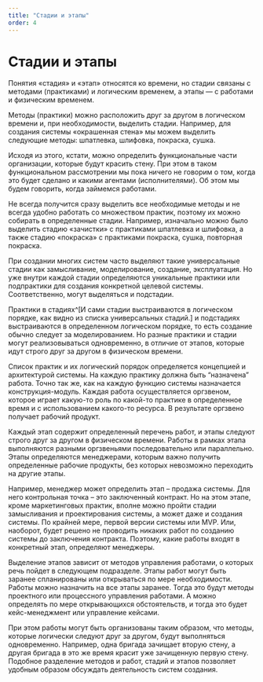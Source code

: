 ```yaml
---
title: "Стадии и этапы"
order: 4
---
```


# Стадии и этапы

Понятия «стадия» и «этап» относятся ко времени, но стадии связаны с методами (практиками) и логическим временем, а этапы — с работами и физическим временем.

Методы (практики) можно расположить друг за другом в логическом времени и, при необходимости, выделить стадии. Например, для создания системы «окрашенная стена» мы можем выделить следующие методы: шпатлевка, шлифовка, покраска, сушка.

Исходя из этого, кстати, можно определить функциональные части организации, которые будут красить стену. При этом в таком функциональном рассмотрении мы пока ничего не говорим о том, когда это будет сделано и какими агентами (исполнителями). Об этом мы будем говорить, когда займемся работами.

Не всегда получится сразу выделить все необходимые методы и не всегда удобно работать со множеством практик, поэтому их можно собирать в определенные стадии. Например, изначально можно было выделить стадию «зачистки» с практиками шпатлевка и шлифовка, а также стадию «покраска» с практиками покраска, сушка, повторная покраска.

При создании многих систем часто выделяют такие универсальные стадии как замысливание, моделирование, создание, эксплуатация. Но уже внутри каждой стадии определяются уникальные практики или подпрактики для создания конкретной целевой системы. Соответственно, могут выделяться и подстадии.

Практики в стадиях^[И сами стадии выстраиваются в логическом порядке, как видно из списка универсальных стадий.] и подстадиях выстраиваются в определенном логическом порядке, то есть создание обычно следует за моделированием. Но разные практики и стадии могут реализовываться одновременно, в отличие от этапов, которые идут строго друг за другом в физическом времени.

Список практик и их логический порядок определяется концепцией и архитектурой системы. На каждую практику должна быть “назначена” работа. Точно так же, как на каждую функцию системы назначается конструкция-модуль. Каждая работа осуществляется оргзвеном, которое играет какую-то роль по какой-то практике в определенное время и с использованием какого-то ресурса. В результате оргзвено получает рабочий продукт.

Каждый этап содержит определенный перечень работ, и этапы следуют строго друг за другом в физическом времени. Работы в рамках этапа выполняются разными оргзвеньями последовательно или параллельно. Этапы определяются менеджерами, которым важно получить определенные рабочие продукты, без которых невозможно переходить на другие этапы.

Например, менеджер может определить этап – продажа системы. Для него контрольная точка – это заключенный контракт. Но на этом этапе, кроме маркетинговых практик, вполне можно пройти стадии замысливания и проектирования системы, а может даже и создания системы. По крайней мере, первой версии системы или MVP. Или, наоборот, будет решено не проводить никаких работ по созданию системы до заключения контракта. Поэтому, какие работы входят в конкретный этап, определяют менеджеры.

Выделение этапов зависит от методов управления работами, о которых речь пойдет в следующем подразделе. Этапы работ могут быть заранее спланированы или открываться по мере необходимости. Работы можно назначить на все этапы заранее. Тогда это будут методы проектного или процессного управления работами. А можно определять по мере открывающихся обстоятельств, и тогда это будет кейс-менеджмент или управление кейсами.

При этом работы могут быть организованы таким образом, что методы, которые логически следуют друг за другом, будут выполняться одновременно. Например, одна бригада зачищает вторую стену, а другая бригада в это же время красит уже зачищенную первую стену. Подобное разделение методов и работ, стадий и этапов позволяет удобным образом обсуждать деятельность систем создания.